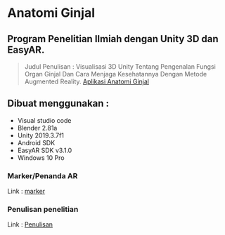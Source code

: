 # Anatomi Ginjal

## Program Penelitian Ilmiah dengan Unity 3D dan EasyAR.
> Judul Penulisan : Visualisasi 3D Unity Tentang Pengenalan Fungsi Organ Ginjal Dan Cara
Menjaga Kesehatannya Dengan Metode Augmented Reality.
[Aplikasi Anatomi Ginjal](shorturl.at/dnCER)

## Dibuat menggunakan :
- Visual studio code
- Blender 2.81a
- Unity 2019.3.7f1
- Android SDK
- EasyAR SDK v3.1.0 
- Windows 10 Pro

### Marker/Penanda AR 
Link : [marker](shorturl.at/afsMT)

### Penulisan penelitian
Link : [Penulisan](shorturl.at/xyG45)
